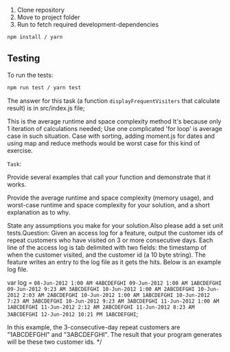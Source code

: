 1. Clone repository
2. Move to project folder
3. Run to fetch required development-dependencies
```sh
npm install / yarn
```
## Testing

To run the tests:
```sh
npm run test / yarn test
```
The answer for this task (a function `displayFrequentVisiters` that calculate result) is in src/index.js file;

This is the average runtime and space complexity method
It's because only 1 iteration of calculations needed;
Use one complicated 'for loop' is average case in such situation.
Case with sorting, adding moment.js for dates and using map and reduce methods would be worst case for this kind of exercise.

`Task`:

Provide several examples that call your function and demonstrate that it works.

Provide the average runtime and space complexity (memory usage), and worst-case runtime
and space complexity for your solution, and a short explanation as to why.

State any assumptions you make for your solution.Also please add a set unit tests.Question:
Given an access log for a feature, output the customer ids of repeat customers who have visited on 3 or
more consecutive days. Each line of the access log is tab delimited with two fields: the timestamp of
when the customer visited, and the customer id (a 10 byte string). The feature writes an entry to the log
file as it gets the hits. Below is an example log file.

var log = `08-Jun-2012 1:00 AM 4ABCDEFGHI
09-Jun-2012 1:00 AM 1ABCDEFGHI
09-Jun-2012 9:23 AM 3ABCDEFGHI
10-Jun-2012 1:00 AM 2ABCDEFGHI
10-Jun-2012 2:03 AM 2ABCDEFGHI
10-Jun-2012 1:00 AM 1ABCDEFGHI
10-Jun-2012 7:23 AM 3ABCDEFGHI
10-Jun-2012 9:23 AM 3ABCDEFGHI
11-Jun-2012 1:00 AM 1ABCDEFGHI
11-Jun-2012 2:12 AM 2ABCDEFGHI
11-Jun-2012 8:23 AM 3ABCDEFGHI
12-Jun-2012 10:21 PM 1ABCDEFGHI`;

In this example, the 3-consecutive-day repeat customers are "1ABCDEFGHI" and "3ABCDEFGHI". The
result that your program generates will be these two customer ids. */
